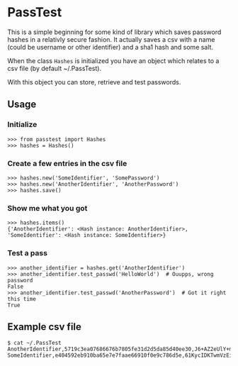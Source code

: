 PassTest
========

This is a simple beginning for some kind of library which saves
password hashes in a relativly secure fashion. It actually saves a csv
with a name (could be username or other identifier) and a sha1 hash
and some salt.

When the class `Hashes` is initialized you have an object which
relates to a csv file (by default ~/.PassTest).

With this object you can store, retrieve and test passwords.

Usage
-----

### Initialize

    >>> from passtest import Hashes
    >>> hashes = Hashes()

### Create a few entries in the csv file

    >>> hashes.new('SomeIdentifier', 'SomePassword')
    >>> hashes.new('AnotherIdentifier', 'AnotherPassword')
    >>> hashes.save()
    
### Show me what you got

    >>> hashes.items()
    {'AnotherIdentifier': <Hash instance: AnotherIdentifier>, 'SomeIdentifier': <Hash instance: SomeIdentifier>}

### Test a pass

    >>> another_identifier = hashes.get('AnotherIdentifier')
    >>> another_identifier.test_passwd('HelloWorld')  # Ouupps, wrong password
    False
    >>> another_identifier.test_passwd('AnotherPassword')  # Got it right this time
    True

Example csv file
----------------

    $ cat ~/.PassTest 
    AnotherIdentifier,5719c3ea07686676b7805fe31d2d5da85d40ee30,J6+AZ2eUlY+m5h0KMyd2RhY9Zr4AMGCKooSaKLU6utw=
    SomeIdentifier,e404592eb910ba65e7e7faae66910f0e9c786d5e,61KycIDKTwmVzEiCU2/sKM0Ws3TqDq9Zuj3i5x83XTY=
